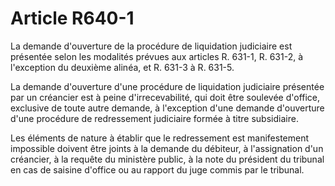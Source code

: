 # Article R640-1

La demande d'ouverture de la procédure de liquidation judiciaire est présentée selon les modalités prévues aux articles R. 631-1, R. 631-2, à l'exception du deuxième alinéa, et R. 631-3 à R. 631-5.

La demande d'ouverture d'une procédure de liquidation judiciaire présentée par un créancier est à peine d'irrecevabilité, qui doit être soulevée d'office, exclusive de toute autre demande, à l'exception d'une demande d'ouverture d'une procédure de redressement judiciaire formée à titre subsidiaire.

Les éléments de nature à établir que le redressement est manifestement impossible doivent être joints à la demande du débiteur, à l'assignation d'un créancier, à la requête du ministère public, à la note du président du tribunal en cas de saisine d'office ou au rapport du juge commis par le tribunal.
